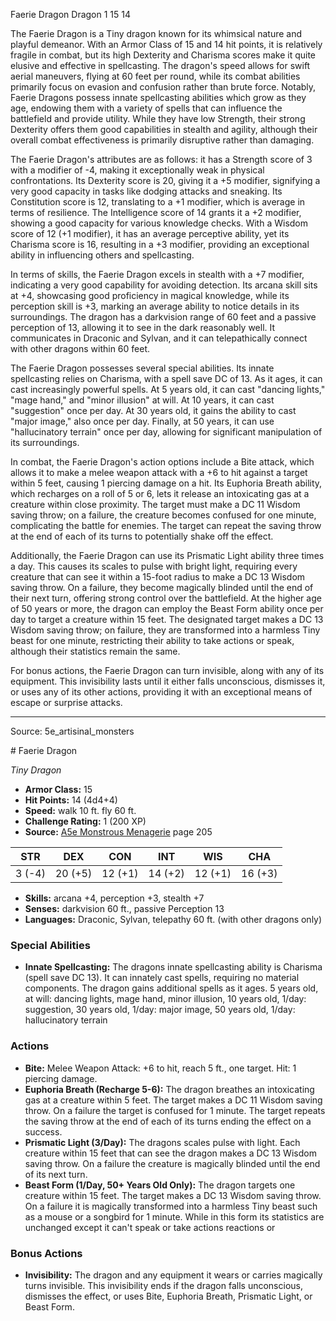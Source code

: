 <MonsterName/>Faerie Dragon</MonsterName>
<CreatureType/>Dragon</CreatureType>
<CR/>1</CR>
<AC/>15</AC>
<HP/>14</HP>
<summary>The Faerie Dragon is a Tiny dragon known for its whimsical nature and playful demeanor. With an Armor Class of 15 and 14 hit points, it is relatively fragile in combat, but its high Dexterity and Charisma scores make it quite elusive and effective in spellcasting. The dragon's speed allows for swift aerial maneuvers, flying at 60 feet per round, while its combat abilities primarily focus on evasion and confusion rather than brute force. Notably, Faerie Dragons possess innate spellcasting abilities which grow as they age, endowing them with a variety of spells that can influence the battlefield and provide utility. While they have low Strength, their strong Dexterity offers them good capabilities in stealth and agility, although their overall combat effectiveness is primarily disruptive rather than damaging.</summary>

<detail>

The Faerie Dragon's attributes are as follows: it has a Strength score of 3 with a modifier of -4, making it exceptionally weak in physical confrontations. Its Dexterity score is 20, giving it a +5 modifier, signifying a very good capacity in tasks like dodging attacks and sneaking. Its Constitution score is 12, translating to a +1 modifier, which is average in terms of resilience. The Intelligence score of 14 grants it a +2 modifier, showing a good capacity for various knowledge checks. With a Wisdom score of 12 (+1 modifier), it has an average perceptive ability, yet its Charisma score is 16, resulting in a +3 modifier, providing an exceptional ability in influencing others and spellcasting.

In terms of skills, the Faerie Dragon excels in stealth with a +7 modifier, indicating a very good capability for avoiding detection. Its arcana skill sits at +4, showcasing good proficiency in magical knowledge, while its perception skill is +3, marking an average ability to notice details in its surroundings. The dragon has a darkvision range of 60 feet and a passive perception of 13, allowing it to see in the dark reasonably well. It communicates in Draconic and Sylvan, and it can telepathically connect with other dragons within 60 feet.

The Faerie Dragon possesses several special abilities. Its innate spellcasting relies on Charisma, with a spell save DC of 13. As it ages, it can cast increasingly powerful spells. At 5 years old, it can cast "dancing lights," "mage hand," and "minor illusion" at will. At 10 years, it can cast "suggestion" once per day. At 30 years old, it gains the ability to cast "major image," also once per day. Finally, at 50 years, it can use "hallucinatory terrain" once per day, allowing for significant manipulation of its surroundings.

In combat, the Faerie Dragon's action options include a Bite attack, which allows it to make a melee weapon attack with a +6 to hit against a target within 5 feet, causing 1 piercing damage on a hit. Its Euphoria Breath ability, which recharges on a roll of 5 or 6, lets it release an intoxicating gas at a creature within close proximity. The target must make a DC 11 Wisdom saving throw; on a failure, the creature becomes confused for one minute, complicating the battle for enemies. The target can repeat the saving throw at the end of each of its turns to potentially shake off the effect. 

Additionally, the Faerie Dragon can use its Prismatic Light ability three times a day. This causes its scales to pulse with bright light, requiring every creature that can see it within a 15-foot radius to make a DC 13 Wisdom saving throw. On a failure, they become magically blinded until the end of their next turn, offering strong control over the battlefield. At the higher age of 50 years or more, the dragon can employ the Beast Form ability once per day to target a creature within 15 feet. The designated target makes a DC 13 Wisdom saving throw; on failure, they are transformed into a harmless Tiny beast for one minute, restricting their ability to take actions or speak, although their statistics remain the same.

For bonus actions, the Faerie Dragon can turn invisible, along with any of its equipment. This invisibility lasts until it either falls unconscious, dismisses it, or uses any of its other actions, providing it with an exceptional means of escape or surprise attacks.</detail>



---

Source: 5e_artisinal_monsters

<statblock>
# Faerie Dragon

*Tiny* *Dragon*

- **Armor Class:** 15
- **Hit Points:** 14 (4d4+4)
- **Speed:** walk 10 ft. fly 60 ft.
- **Challenge Rating:** 1 (200 XP)
- **Source:** [A5e Monstrous Menagerie](https://enpublishingrpg.com/products/level-up-monstrous-menagerie-a5e) page 205

| STR | DEX | CON | INT | WIS | CHA |
| --- | --- | --- | --- | --- | --- |
| 3 (-4) | 20 (+5) | 12 (+1) | 14 (+2) | 12 (+1) | 16 (+3) |

- **Skills:** arcana +4, perception +3, stealth +7
- **Senses:** darkvision 60 ft., passive Perception 13
- **Languages:** Draconic, Sylvan, telepathy 60 ft. (with other dragons only)

### Special Abilities

- **Innate Spellcasting:** The dragons innate spellcasting ability is Charisma (spell save DC 13). It can innately cast spells, requiring no material components. The dragon gains additional spells as it ages. 5 years old, at will: dancing lights, mage hand, minor illusion, 10 years old, 1/day: suggestion, 30 years old, 1/day: major image, 50 years old, 1/day: hallucinatory terrain

### Actions

- **Bite:** Melee Weapon Attack: +6 to hit, reach 5 ft., one target. Hit: 1 piercing damage.
- **Euphoria Breath (Recharge 5-6):** The dragon breathes an intoxicating gas at a creature within 5 feet. The target makes a DC 11 Wisdom saving throw. On a failure  the target is confused for 1 minute. The target repeats the saving throw at the end of each of its turns  ending the effect on a success.
- **Prismatic Light (3/Day):** The dragons scales pulse with light. Each creature within 15 feet that can see the dragon makes a DC 13 Wisdom saving throw. On a failure  the creature is magically blinded until the end of its next turn.
- **Beast Form (1/Day, 50+ Years Old Only):** The dragon targets one creature within 15 feet. The target makes a DC 13 Wisdom saving throw. On a failure  it is magically transformed into a harmless Tiny beast  such as a mouse or a songbird  for 1 minute. While in this form  its statistics are unchanged  except it can't speak or take actions  reactions  or

### Bonus Actions

- **Invisibility:** The dragon and any equipment it wears or carries magically turns invisible. This invisibility ends if the dragon falls unconscious, dismisses the effect, or uses Bite, Euphoria Breath, Prismatic Light, or Beast Form.


</statblock>


